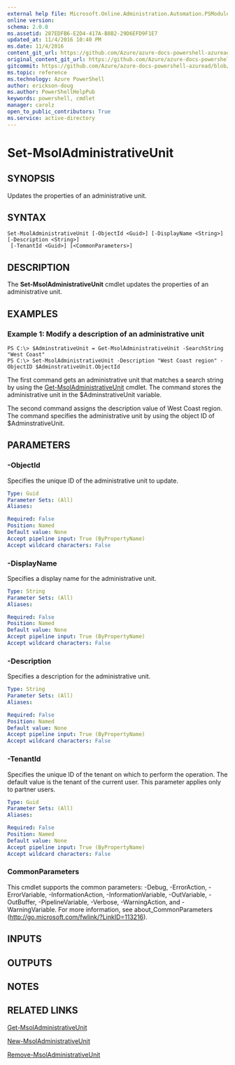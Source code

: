 ```yaml
---
external help file: Microsoft.Online.Administration.Automation.PSModule.dll-Help.xml
online version:
schema: 2.0.0
ms.assetid: 287EDFB6-E2D4-417A-B8B2-29D6EFD9F1E7
updated_at: 11/4/2016 10:40 PM
ms.date: 11/4/2016
content_git_url: https://github.com/Azure/azure-docs-powershell-azuread/blob/live/Azure%20AD%20Cmdlets/MSOnline/v1/Set-MsolAdministrativeUnit.md
original_content_git_url: https://github.com/Azure/azure-docs-powershell-azuread/blob/live/Azure%20AD%20Cmdlets/MSOnline/v1/Set-MsolAdministrativeUnit.md
gitcommit: https://github.com/Azure/azure-docs-powershell-azuread/blob/3c22ad9f927dcfe00a363b1a2c343fc086da2ac5/Azure%20AD%20Cmdlets/MSOnline/v1/Set-MsolAdministrativeUnit.md
ms.topic: reference
ms.technology: Azure PowerShell
author: erickson-doug
ms.author: PowerShellHelpPub
keywords: powershell, cmdlet
manager: carolz
open_to_public_contributors: True
ms.service: active-directory
---
```


# Set-MsolAdministrativeUnit

## SYNOPSIS
Updates the properties of an administrative unit.

## SYNTAX

```
Set-MsolAdministrativeUnit [-ObjectId <Guid>] [-DisplayName <String>] [-Description <String>]
 [-TenantId <Guid>] [<CommonParameters>]
```

## DESCRIPTION
The **Set-MsolAdministrativeUnit** cmdlet updates the properties of an administrative unit.

## EXAMPLES

### Example 1: Modify a description of an administrative unit

```
PS C:\> $AdminstrativeUnit = Get-MsolAdministrativeUnit -SearchString "West Coast"
PS C:\> Set-MsolAdministrativeUnit -Description "West Coast region" -ObjectID $AdminstrativeUnit.ObjectId
```

The first command gets an administrative unit that matches a search string by using the [Get-MsolAdministrativeUnit](./Get-MsolAdministrativeUnit.md) cmdlet.
The command stores the administrative unit in the $AdminstrativeUnit variable.

The second command assigns the description value of West Coast region.
The command specifies the administrative unit by using the object ID of $AdminstrativeUnit.

## PARAMETERS

### -ObjectId
Specifies the unique ID of the administrative unit to update.

```yaml
Type: Guid
Parameter Sets: (All)
Aliases:

Required: False
Position: Named
Default value: None
Accept pipeline input: True (ByPropertyName)
Accept wildcard characters: False
```

### -DisplayName
Specifies a display name for the administrative unit.

```yaml
Type: String
Parameter Sets: (All)
Aliases:

Required: False
Position: Named
Default value: None
Accept pipeline input: True (ByPropertyName)
Accept wildcard characters: False
```

### -Description
Specifies a description for the administrative unit.

```yaml
Type: String
Parameter Sets: (All)
Aliases:

Required: False
Position: Named
Default value: None
Accept pipeline input: True (ByPropertyName)
Accept wildcard characters: False
```

### -TenantId
Specifies the unique ID of the tenant on which to perform the operation.
The default value is the tenant of the current user.
This parameter applies only to partner users.

```yaml
Type: Guid
Parameter Sets: (All)
Aliases:

Required: False
Position: Named
Default value: None
Accept pipeline input: True (ByPropertyName)
Accept wildcard characters: False
```

### CommonParameters
This cmdlet supports the common parameters: -Debug, -ErrorAction, -ErrorVariable, -InformationAction, -InformationVariable, -OutVariable, -OutBuffer, -PipelineVariable, -Verbose, -WarningAction, and -WarningVariable. For more information, see about_CommonParameters (http://go.microsoft.com/fwlink/?LinkID=113216).

## INPUTS

## OUTPUTS

## NOTES

## RELATED LINKS
[Get-MsolAdministrativeUnit](xref:MSOnline/v1/Get-MsolAdministrativeUnit.md)

[New-MsolAdministrativeUnit](xref:MSOnline/v1/New-MsolAdministrativeUnit.md)

[Remove-MsolAdministrativeUnit](xref:MSOnline/v1/Remove-MsolAdministrativeUnit.md)
